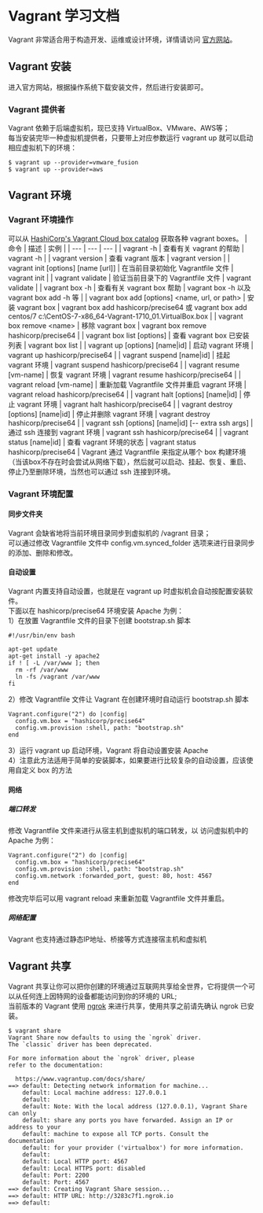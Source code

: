 # **Vagrant 学习文档**
Vagrant 非常适合用于构造开发、运维或设计环境，详情请访问 [官方网站](https://www.vagrantup.com/)。

## **Vagrant 安装**
进入官方网站，根据操作系统下载安装文件，然后进行安装即可。
### **Vagrant 提供者**
Vagrant 依赖于后端虚拟机，现已支持 VirtualBox、VMware、AWS等；</br>
每当安装完毕一种虚拟机提供者，只要带上对应参数运行 vagrant up 就可以启动相应虚拟机下的环境：
```
$ vagrant up --provider=vmware_fusion
$ vagrant up --provider=aws
```

## **Vagrant 环境**
### **Vagrant 环境操作**
可以从 [HashiCorp's Vagrant Cloud box catalog](https://app.vagrantup.com/boxes/search) 获取各种 vagrant boxes。
| 命令 | 描述 | 实例 |
| --- | --- | --- |
| vagrant -h | 查看有关 vagrant 的帮助 | vagrant -h |
| vagrant version | 查看 vagrant 版本 | vagrant version |
| vagrant init  [options] [name [url]] | 在当前目录初始化 Vagrantfile 文件 | vagrant init |
| vagrant validate | 验证当前目录下的 Vagrantfile 文件 | vagrant validate |
| vagrant box -h | 查看有关 vagrant box 帮助 | vagrant box -h 以及 vagrant box add -h 等 |
| vagrant box add [options] \<name, url, or path\> | 安装 vagrant box        | vagrant box add hashicorp/precise64 或 vagrant box add centos/7 c:\CentOS-7-x86_64-Vagrant-1710_01.VirtualBox.box |
| vagrant box remove \<name\> | 移除 vagrant box | vagrant box remove hashicorp/precise64 |
| vagrant box list [options] | 查看 vagrant box 已安装列表 | vagrant box list |
| vagrant up [options] [name\|id] | 启动 vagrant 环境 | vagrant up hashicorp/precise64 |
| vagrant suspend [name\|id] | 挂起 vagrant 环境 | vagrant suspend hashicorp/precise64 |
| vagrant resume [vm-name] | 恢复 vagrant 环境 | vagrant resume hashicorp/precise64 |
| vagrant reload [vm-name] | 重新加载 Vagrantfile 文件并重启 vagrant 环境 | vagrant reload hashicorp/precise64 |
| vagrant halt [options] [name\|id] | 停止 vagrant 环境 | vagrant halt hashicorp/precise64 |
| vagrant destroy [options] [name\|id] | 停止并删除 vagrant 环境 | vagrant destroy hashicorp/precise64 |
| vagrant ssh [options] [name\|id] [-- extra ssh args] | 通过 ssh 连接到 vagrant 环境 | vagrant ssh hashicorp/precise64 |
| vagrant status [name\|id] | 查看 vagrant 环境的状态 | vagrant status hashicorp/precise64 |
Vagrant 通过 Vagrantfile 来指定从哪个 box 构建环境（当该box不存在时会尝试从网络下载），然后就可以启动、挂起、恢复、重启、停止乃至删除环境，当然也可以通过 ssh 连接到环境。

### **Vagrant 环境配置**

#### **同步文件夹**
Vagrant 会缺省地将当前环境目录同步到虚拟机的 /vagrant 目录；</br>
可以通过修改 Vagrantfile 文件中 config.vm.synced_folder 选项来进行目录同步的添加、删除和修改。

#### **自动设置**
Vagrant 内置支持自动设置，也就是在 vagrant up 时虚拟机会自动按配置安装软件。</br>下面以在 hashicorp/precise64 环境安装 Apache 为例：</br>
1）在放置 Vagrantfile 文件的目录下创建 bootstrap.sh 脚本
```
#!/usr/bin/env bash

apt-get update
apt-get install -y apache2
if ! [ -L /var/www ]; then
  rm -rf /var/www
  ln -fs /vagrant /var/www
fi
```
2）修改 Vagrantfile 文件让 Vagrant 在创建环境时自动运行 bootstrap.sh 脚本
```
Vagrant.configure("2") do |config|
  config.vm.box = "hashicorp/precise64"
  config.vm.provision :shell, path: "bootstrap.sh"
end
```
3）运行 vagrant up 启动环境，Vagrant 将自动设置安装 Apache</br>
4）注意此方法适用于简单的安装脚本，如果要进行比较复杂的自动设置，应该使用自定义 box 的方法

#### **网络**
##### 端口转发
修改 Vagrantfile 文件来进行从宿主机到虚拟机的端口转发，以 访问虚拟机中的 Apache 为例：
```
Vagrant.configure("2") do |config|
  config.vm.box = "hashicorp/precise64"
  config.vm.provision :shell, path: "bootstrap.sh"
  config.vm.network :forwarded_port, guest: 80, host: 4567
end
```
修改完毕后可以用 vagrant reload 来重新加载 Vagrantfile 文件并重启。

##### 网络配置
Vagrant 也支持通过静态IP地址、桥接等方式连接宿主机和虚拟机

## **Vagrant 共享**
Vagrant 共享让你可以把你创建的环境通过互联网共享给全世界，它将提供一个可以从任何连上因特网的设备都能访问到你的环境的 URL;</br>
当前版本的 Vagrant 使用 [ngrok](https://ngrok.com/) 来进行共享，使用共享之前请先确认 ngrok 已安装。
```
$ vagrant share
Vagrant Share now defaults to using the `ngrok` driver.
The `classic` driver has been deprecated.

For more information about the `ngrok` driver, please
refer to the documentation:

  https://www.vagrantup.com/docs/share/
==> default: Detecting network information for machine...
    default: Local machine address: 127.0.0.1
    default:
    default: Note: With the local address (127.0.0.1), Vagrant Share can only
    default: share any ports you have forwarded. Assign an IP or address to your
    default: machine to expose all TCP ports. Consult the documentation
    default: for your provider ('virtualbox') for more information.
    default:
    default: Local HTTP port: 4567
    default: Local HTTPS port: disabled
    default: Port: 2200
    default: Port: 4567
==> default: Creating Vagrant Share session...
==> default: HTTP URL: http://3283c7f1.ngrok.io
==> default:
```
